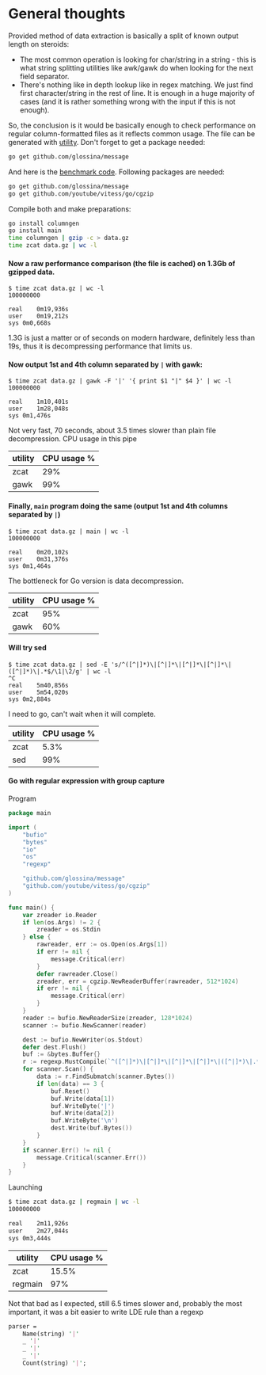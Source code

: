 # General thoughts
Provided method of data extraction is basically a split of known output length on steroids:
* The most common operation is looking for char/string in a string - this is what string splitting utilities like awk/gawk do when looking for the next field separator.
* There's nothing like in depth lookup like in regex matching. We just find first character/string in the rest of line. It is enough in a huge majority of cases (and it is rather something wrong with the input if this is not enough).

So, the conclusion is it would be basically enough to check performance on regular column-formatted files as it reflects common usage. The file can be generated with [utility](https://github.com/glossina/ldetool/blob/master/columngen.7z). Don't forget to get a package needed:
```bash
go get github.com/glossina/message
```
And here is the [benchmark code](https://github.com/glossina/ldetool/blob/master/benchmarker.7z). Following packages are needed:
```bash
go get github.com/glossina/message
go get github.com/youtube/vitess/go/cgzip
```
Compile both and make preparations:
```bash
go install columngen
go install main
time columngen | gzip -c > data.gz
time zcat data.gz | wc -l 
```
#### Now a raw performance comparison (the file is cached) on 1.3Gb of gzipped data.
```
$ time zcat data.gz | wc -l
100000000

real	0m19,936s
user	0m19,212s
sys	0m0,668s
```
1.3G is just a matter or of seconds on modern hardware, definitely less than 19s, thus it is decompressing performance that limits us.

#### Now output 1st and 4th column separated by `|` with gawk:
```
$ time zcat data.gz | gawk -F '|' '{ print $1 "|" $4 }' | wc -l
100000000

real	1m10,401s
user	1m28,048s
sys	0m1,476s
```
Not very fast, 70 seconds, about 3.5 times slower than plain file decompression.
CPU usage in this pipe

|utility|CPU usage %|
|-------|-----------|
|zcat|29%|
|gawk|99%|

#### Finally, `main` program doing the same (output 1st and 4th columns separated by `|`)
```
$ time zcat data.gz | main | wc -l
100000000

real	0m20,102s
user	0m31,376s
sys	0m1,464s
```
The bottleneck for Go version is data decompression.

|utility|CPU usage %|
|-------|-----------|
|zcat|95%|
|gawk|60%|

#### Will try sed
```
$ time zcat data.gz | sed -E 's/^([^|]*)\|[^|]*\|[^|]*\|[^|]*\|([^|]*)\|.*$/\1|\2/g' | wc -l
^C
real	5m40,856s
user	5m54,020s
sys	0m2,884s
```
I need to go, can't wait when it will complete.

|utility|CPU usage %|
|-------|-----------|
|zcat|5.3%|
|sed|99%|

#### Go with regular expression with group capture 
Program
```go
package main

import (
	"bufio"
	"bytes"
	"io"
	"os"
	"regexp"

	"github.com/glossina/message"
	"github.com/youtube/vitess/go/cgzip"
)

func main() {
	var zreader io.Reader
	if len(os.Args) != 2 {
		zreader = os.Stdin
	} else {
		rawreader, err := os.Open(os.Args[1])
		if err != nil {
			message.Critical(err)
		}
		defer rawreader.Close()
		zreader, err = cgzip.NewReaderBuffer(rawreader, 512*1024)
		if err != nil {
			message.Critical(err)
		}
	}
	reader := bufio.NewReaderSize(zreader, 128*1024)
	scanner := bufio.NewScanner(reader)

	dest := bufio.NewWriter(os.Stdout)
	defer dest.Flush()
	buf := &bytes.Buffer{}
	r := regexp.MustCompile(`^([^|]*)\|[^|]*\|[^|]*\|[^|]*\|([^|]*)\|.*$`)
	for scanner.Scan() {
		data := r.FindSubmatch(scanner.Bytes())
		if len(data) == 3 {
			buf.Reset()
			buf.Write(data[1])
			buf.WriteByte('|')
			buf.Write(data[2])
			buf.WriteByte('\n')
			dest.Write(buf.Bytes())
		}
	}
	if scanner.Err() != nil {
		message.Critical(scanner.Err())
	}
}
```
Launching
```bash
$ time zcat data.gz | regmain | wc -l
100000000

real	2m11,926s
user	2m27,044s
sys	0m3,444s
```

|utility|CPU usage %|
|-------|-----------|
|zcat|15.5%|
|regmain|97%|

Not that bad as I expected, still 6.5 times slower and, probably the most important, it was a bit easier to write LDE rule than a regexp
```perl
parser =
	Name(string) '|'
	_ '|'
	_ '|'
	_ '|'
	Count(string) '|';
```
